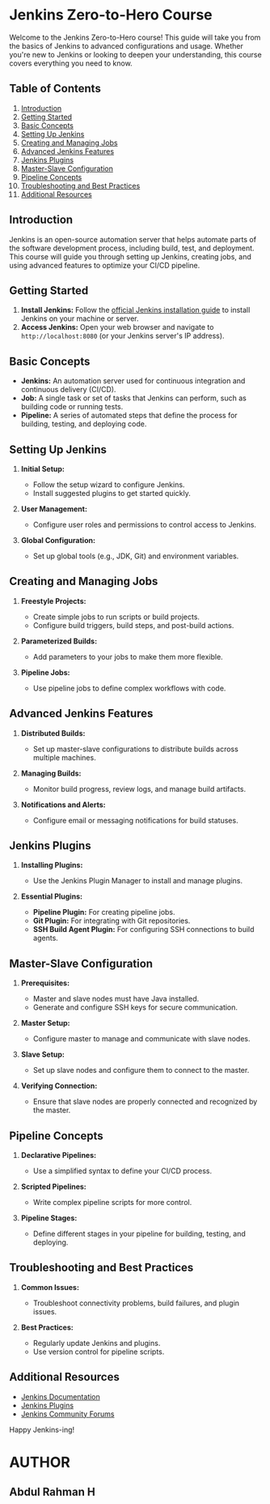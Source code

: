 # Jenkins Zero-to-Hero Course

Welcome to the Jenkins Zero-to-Hero course! This guide will take you from the basics of Jenkins to advanced configurations and usage. Whether you're new to Jenkins or looking to deepen your understanding, this course covers everything you need to know.

## Table of Contents

1. [Introduction](#introduction)
2. [Getting Started](#getting-started)
3. [Basic Concepts](#basic-concepts)
4. [Setting Up Jenkins](#setting-up-jenkins)
5. [Creating and Managing Jobs](#creating-and-managing-jobs)
6. [Advanced Jenkins Features](#advanced-jenkins-features)
7. [Jenkins Plugins](#jenkins-plugins)
8. [Master-Slave Configuration](#master-slave-configuration)
9. [Pipeline Concepts](#pipeline-concepts)
10. [Troubleshooting and Best Practices](#troubleshooting-and-best-practices)
11. [Additional Resources](#additional-resources)

## Introduction

Jenkins is an open-source automation server that helps automate parts of the software development process, including build, test, and deployment. This course will guide you through setting up Jenkins, creating jobs, and using advanced features to optimize your CI/CD pipeline.

## Getting Started

1. **Install Jenkins:** Follow the [official Jenkins installation guide](https://www.jenkins.io/doc/book/installing/) to install Jenkins on your machine or server.
2. **Access Jenkins:** Open your web browser and navigate to `http://localhost:8080` (or your Jenkins server's IP address).

## Basic Concepts

- **Jenkins:** An automation server used for continuous integration and continuous delivery (CI/CD).
- **Job:** A single task or set of tasks that Jenkins can perform, such as building code or running tests.
- **Pipeline:** A series of automated steps that define the process for building, testing, and deploying code.

## Setting Up Jenkins

1. **Initial Setup:**
   - Follow the setup wizard to configure Jenkins.
   - Install suggested plugins to get started quickly.

2. **User Management:**
   - Configure user roles and permissions to control access to Jenkins.

3. **Global Configuration:**
   - Set up global tools (e.g., JDK, Git) and environment variables.

## Creating and Managing Jobs

1. **Freestyle Projects:**
   - Create simple jobs to run scripts or build projects.
   - Configure build triggers, build steps, and post-build actions.

2. **Parameterized Builds:**
   - Add parameters to your jobs to make them more flexible.

3. **Pipeline Jobs:**
   - Use pipeline jobs to define complex workflows with code.

## Advanced Jenkins Features

1. **Distributed Builds:**
   - Set up master-slave configurations to distribute builds across multiple machines.

2. **Managing Builds:**
   - Monitor build progress, review logs, and manage build artifacts.

3. **Notifications and Alerts:**
   - Configure email or messaging notifications for build statuses.

## Jenkins Plugins

1. **Installing Plugins:**
   - Use the Jenkins Plugin Manager to install and manage plugins.

2. **Essential Plugins:**
   - **Pipeline Plugin:** For creating pipeline jobs.
   - **Git Plugin:** For integrating with Git repositories.
   - **SSH Build Agent Plugin:** For configuring SSH connections to build agents.

## Master-Slave Configuration

1. **Prerequisites:**
   - Master and slave nodes must have Java installed.
   - Generate and configure SSH keys for secure communication.

2. **Master Setup:**
   - Configure master to manage and communicate with slave nodes.

3. **Slave Setup:**
   - Set up slave nodes and configure them to connect to the master.

4. **Verifying Connection:**
   - Ensure that slave nodes are properly connected and recognized by the master.

## Pipeline Concepts

1. **Declarative Pipelines:**
   - Use a simplified syntax to define your CI/CD process.

2. **Scripted Pipelines:**
   - Write complex pipeline scripts for more control.

3. **Pipeline Stages:**
   - Define different stages in your pipeline for building, testing, and deploying.

## Troubleshooting and Best Practices

1. **Common Issues:**
   - Troubleshoot connectivity problems, build failures, and plugin issues.

2. **Best Practices:**
   - Regularly update Jenkins and plugins.
   - Use version control for pipeline scripts.

## Additional Resources

- [Jenkins Documentation](https://www.jenkins.io/doc/)
- [Jenkins Plugins](https://plugins.jenkins.io/)
- [Jenkins Community Forums](https://community.jenkins.io/)

Happy Jenkins-ing! 

# AUTHOR

## Abdul Rahman H

